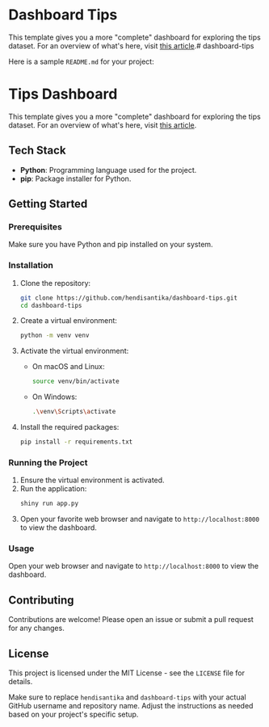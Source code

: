# Dashboard Tips
This template gives you a more "complete" dashboard for exploring the tips dataset. For an overview of what's here,
visit [this article](https://shiny.posit.co/py/docs/user-interfaces.html).# dashboard-tips

Here is a sample `README.md` for your project:

# Tips Dashboard

This template gives you a more "complete" dashboard for exploring the tips dataset. For an overview of what's here,
visit [this article](https://shiny.posit.co/py/docs/user-interfaces.html).

## Tech Stack

- **Python**: Programming language used for the project.
- **pip**: Package installer for Python.

## Getting Started

### Prerequisites

Make sure you have Python and pip installed on your system.

### Installation

1. Clone the repository:
    ```sh
    git clone https://github.com/hendisantika/dashboard-tips.git
    cd dashboard-tips
    ```

2. Create a virtual environment:
    ```sh
    python -m venv venv
    ```

3. Activate the virtual environment:

   - On macOS and Linux:
       ```sh
       source venv/bin/activate
       ```
   - On Windows:
       ```sh
       .\venv\Scripts\activate
       ```

4. Install the required packages:
    ```sh
    pip install -r requirements.txt
    ```

### Running the Project

1. Ensure the virtual environment is activated.
2. Run the application:
    ```sh
    shiny run app.py
    ```
3. Open your favorite web browser and navigate to `http://localhost:8000` to view the dashboard.

### Usage

Open your web browser and navigate to `http://localhost:8000` to view the dashboard.

## Contributing

Contributions are welcome! Please open an issue or submit a pull request for any changes.

## License

This project is licensed under the MIT License - see the `LICENSE` file for details.

Make sure to replace `hendisantika` and `dashboard-tips` with your actual GitHub username and repository name. Adjust
the instructions as needed based on your project's specific setup.
